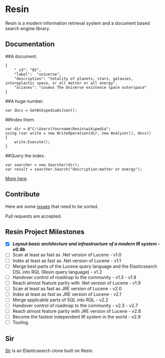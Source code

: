 # Resin

Resin is a modern information retrieval system and a document based search engine library. 

## Documentation

##A document.

	{
		"_id": "Q1",
		"label":  "universe",
		"description": "totality of planets, stars, galaxies, intergalactic space, or all matter or all energy",
		"aliases": "cosmos The Universe existence space outerspace"
	}

##A huge number.
	
	var docs = GetWikipediaAsJson();

##Index them.

	var dir = @"C:\Users\Yourname\Resin\wikipedia";
	using (var write = new WriteOperation(dir, new Analyzer(), docs))
	{
		write.Execute();
	}

##Query the index.
<a name="inproc" id="inproc"></a>

	var searcher = new Searcher(dir);
	var result = searcher.Search("description:matter or energy");

[More here](https://github.com/kreeben/resin/wiki). 

## Contribute

Here are some [issues](https://github.com/kreeben/resin/issues) that need to be sorted.

Pull requests are accepted.

## Resin Project Milestones

- [x] ___Layout basic architecture and infrastructure of a modern IR system - v0.9b___
- [ ] Scan at least as fast as .Net version of Lucene - v1.0
- [ ] Index at least as fast as .Net version of Lucene - v1.1
- [ ] Merge best parts of the Lucene query language and the Elasticsearch DSL into RQL (Resin query language) - v1.2
- [ ] Handover control of roadmap to the community - v1.3 - v1.8
- [ ] Reach almost feature parity with .Net version of Lucene - v1.9
- [ ] Scan at least as fast as JRE version of Lucene - v2.0
- [ ] Index at least as fast as JRE version of Lucene - v2.1
- [ ] Merge applicable parts of SQL into RQL - v2.2
- [ ] Handover control of roadmap to the community - v2.3 - v2.7
- [ ] Reach almost feature parity with JRE version of Lucene - v2.8
- [ ] Become the fastest independent IR system in the world - v2.9
- [ ] Tooling.

## Sir

[Sir](https://github.com/kreeben/sir) is an Elasticsearch clone built on Resin.

